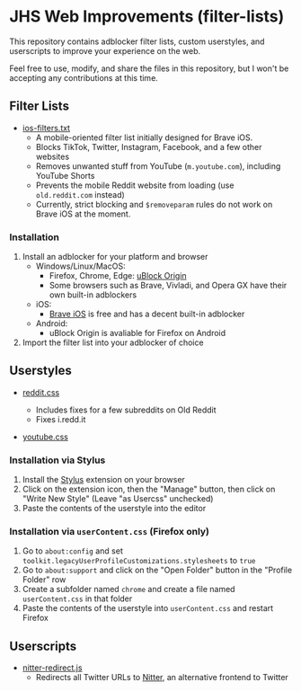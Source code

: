 # JHS Web Improvements (filter-lists)

This repository contains adblocker filter lists, custom userstyles, and userscripts to improve your experience on the web.

Feel free to use, modify, and share the files in this repository, but I won't be accepting any contributions at this time.

## Filter Lists

- [ios-filters.txt](ios-filters.txt)
  - A mobile-oriented filter list initially designed for Brave iOS.
  - Blocks TikTok, Twitter, Instagram, Facebook, and a few other websites
  - Removes unwanted stuff from YouTube (`m.youtube.com`), including YouTube Shorts
  - Prevents the mobile Reddit website from loading (use `old.reddit.com` instead)
  - Currently, strict blocking and `$removeparam` rules do not work on Brave iOS at the moment.

### Installation

1. Install an adblocker for your platform and browser
    - Windows/Linux/MacOS: 
      - Firefox, Chrome, Edge: [uBlock Origin](https://github.com/gorhill/uBlock)
      - Some browsers such as Brave, Vivladi, and Opera GX have their own built-in adblockers
    - iOS:
      - [Brave iOS](https://brave.com/ios/) is free and has a decent built-in adblocker
    - Android:
      - uBlock Origin is avaliable for Firefox on Android
2. Import the filter list into your adblocker of choice

## Userstyles

- [reddit.css](styles/reddit.css)
  - Includes fixes for a few subreddits on Old Reddit
  - Fixes i.redd.it

- [youtube.css](styles/youtube.css)
 

### Installation via Stylus
1. Install the [Stylus](https://github.com/openstyles/stylus) extension on your browser
2. Click on the extension icon, then the "Manage" button, then click on "Write New Style" (Leave "as Usercss" unchecked)
3. Paste the contents of the userstyle into the editor

### Installation via `userContent.css` (Firefox only)
1. Go to `about:config` and set `toolkit.legacyUserProfileCustomizations.stylesheets` to `true`
2. Go to `about:support` and click on the "Open Folder" button in the "Profile Folder" row
3. Create a subfolder named `chrome` and create a file named `userContent.css` in that folder
4. Paste the contents of the userstyle into `userContent.css` and restart Firefox

## Userscripts
- [nitter-redirect.js](scripts/nitter-redirect.js)
  -  Redirects all Twitter URLs to [Nitter](https://github.com/zedeus/nitter), an alternative frontend to Twitter
